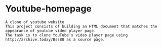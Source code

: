 # Youtube-homepage
	A clone of youtube website
    This project consists of building an HTML document that matches the appearance of youtube video player page.
    The task is to clone YouTube’s video player page using http://archive.today/Bss88 as a source page.